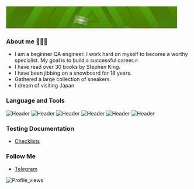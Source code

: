 ![Header](https://github.com/Kydriash1991/Kydriash1991/blob/main/assets/standard.gif)
### About me 🧑🏻‍💻
- I am a beginner QA engineer. I work hard on myself to become a worthy specialist. My goal is to build a successful career.:fire:
- I have read over 30 books by Stephen King.
- I have been jibbing on a snowboard for 18 years.
- Gathered a large collection of sneakers.
- I dream of visiting Japan


### Language and Tools
![Header](https://img.shields.io/badge/Postman-090909?style=for-the-badge&logo=postman&logoColor=f76935)
![Header](https://img.shields.io/badge/Swagger-090909?style=for-the-badge&logo=swagger&logoColor=7ede2b)
![Header](https://img.shields.io/badge/Github-090909?style=for-the-badge&logo=github&logoColor=8cc4d7)
![Header](https://img.shields.io/badge/MySQL-090909?style=for-the-badge&logo=mysql&logoColor=00618a)
![Header](https://img.shields.io/badge/DevTools-090909?style=for-the-badge&logo=googlechrome&logoColor=2674f2)
![Header](https://img.shields.io/badge/CharlesProxy-090909?style=for-the-badge&logo=charlesproxy&logoColor=8cc4d7)


### Testing Documentation

- [Checklists](https://miro.com/app/board/uXjVM-2ukgw=/?share_link_id=738546179073)

### Follow Me

- [Telegram](https://t.me/kydriashov)


![Profile_views](https://komarev.com/ghpvc/?username=danny-pilot&color=green&style=for-the-badge)


  
